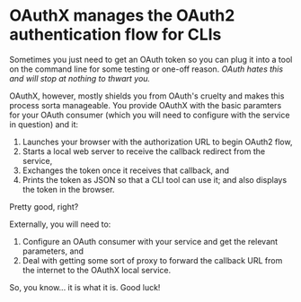 # OAuthX manages the OAuth2 authentication flow for CLIs
Sometimes you just need to get an OAuth token so you can plug it into a tool on the command line for some testing or one-off reason. _OAuth hates this and will stop at nothing to thwart you._

OAuthX, however, mostly shields you from OAuth's cruelty and makes this process sorta manageable. You provide OAuthX with the basic paramters for your OAuth consumer (which you will need to configure with the service in question) and it:

1. Launches your browser with the authorization URL to begin OAuth2 flow,
2. Starts a local web server to receive the callback redirect from the service,
3. Exchanges the token once it receives that callback, and
4. Prints the token as JSON so that a CLI tool can use it; and also displays the token in the browser.

Pretty good, right?

Externally, you will need to:

1. Configure an OAuth consumer with your service and get the relevant parameters, and
2. Deal with getting some sort of proxy to forward the callback URL from the internet to the OAuthX local service.

So, you know... it is what it is. Good luck!
